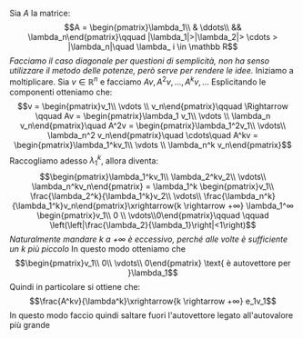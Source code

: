 Sia $A$ la matrice: $$A = \begin{pmatrix}\lambda_1\\ & \ddots\\ && \lambda_n\end{pmatrix}\qquad |\lambda_1|>|\lambda_2|> \cdots > |\lambda_n|\quad \lambda_ i \in \mathbb R$$
*Facciamo il caso diagonale per questioni di semplicità, non ha senso utilizzare il metodo delle potenze, però serve per rendere le idee.*
Iniziamo a moltiplicare. Sia $v \in \mathbb R^n$ e facciamo $Av, A^2v,..., A^kv,...$
Esplicitando le componenti otteniamo che: $$v = \begin{pmatrix}v_1\\ \vdots \\ v_n\end{pmatrix}\qquad \Rightarrow \qquad Av = \begin{pmatrix}\lambda_1 v_1\\ \vdots \\ \lambda_n v_n\end{pmatrix}\quad A^2v = \begin{pmatrix}\lambda_1^2v_1\\ \vdots\\ \lambda_n^2 v_n\end{pmatrix}\quad \cdots\quad A^kv = \begin{pmatrix}\lambda_1^kv_1\\ \vdots \\ \lambda_n^k v_n\end{pmatrix}$$
Raccogliamo adesso $\lambda_1^k$, allora diventa: $$\begin{pmatrix}\lambda_1^kv_1\\ \lambda_2^kv_2\\ \vdots\\ \lambda_n^kv_n\end{pmatrix} = \lambda_1^k \begin{pmatrix}v_1\\ \frac{\lambda_2^k}{\lambda_1^k}v_2\\ \vdots\\ \frac{\lambda_n^k}{\lambda_1^k}v_n\end{pmatrix}\xrightarrow{k \rightarrow +∞} \lambda_1^∞ \begin{pmatrix}v_1\\ 0 \\ \vdots\\0\end{pmatrix}\qquad \qquad \left(\left|\frac{\lambda_2}{\lambda_1}\right|<1\right)$$
*Naturalmente mandare $k$ a $+∞$ è eccessivo, perché alle volte è sufficiente un $k$ più piccolo*
In questo modo otteniamo che $$\begin{pmatrix}v_1\\ 0\\ \vdots\\ 0\end{pmatrix} \text{ è autovettore per }\lambda_1$$
Quindi in particolare si ottiene che: $$\frac{A^kv}{\lambda^k}\xrightarrow{k \rightarrow +∞} e_1v_1$$
In questo modo faccio quindi saltare fuori l'autovettore legato all'autovalore più grande